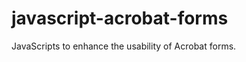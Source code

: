 javascript-acrobat-forms
========================

JavaScripts to enhance the usability of Acrobat forms.
